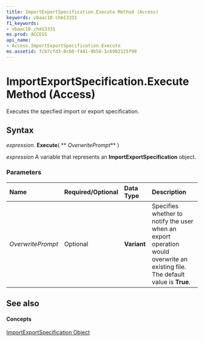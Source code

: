 ```yaml
---
title: ImportExportSpecification.Execute Method (Access)
keywords: vbaac10.chm13331
f1_keywords:
- vbaac10.chm13331
ms.prod: ACCESS
api_name:
- Access.ImportExportSpecification.Execute
ms.assetid: fcb7cfd3-0c66-f441-9b58-1c6982125f98
---
```



# ImportExportSpecification.Execute Method (Access)

Executes the specfied import or export specification.


## Syntax

 _expression_. **Execute**( ** _OverwritePrompt_** )

 _expression_ A variable that represents an **ImportExportSpecification** object.


### Parameters



|**Name**|**Required/Optional**|**Data Type**|**Description**|
|:-----|:-----|:-----|:-----|
| _OverwritePrompt_|Optional|**Variant**|Specifies whether to notify the user when an export operation would overwrite an existing file. The default value is  **True**.|

## See also


#### Concepts


[ImportExportSpecification Object](importexportspecification-object-access.md)

